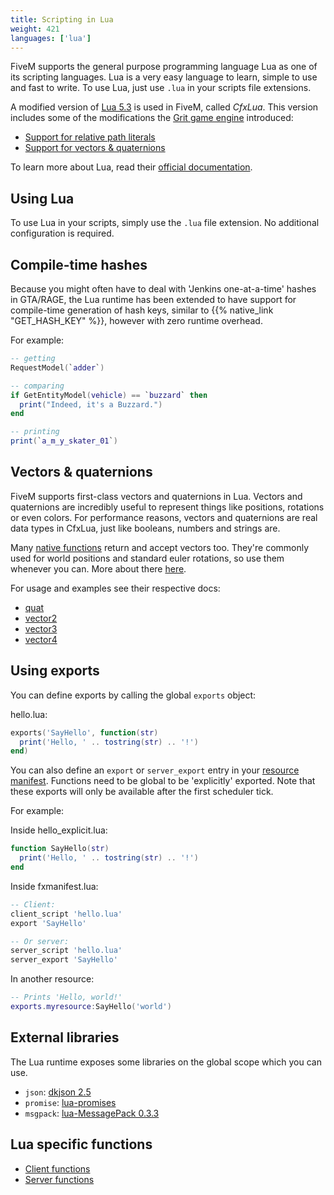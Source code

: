 ```yaml
---
title: Scripting in Lua
weight: 421
languages: ['lua']
---
```


FiveM supports the general purpose programming language Lua as one of its scripting languages. Lua is a very easy
language to learn, simple to use and fast to write. To use Lua, just use `.lua` in your scripts file extensions.

A modified version of [Lua 5.3][luadocs] is used in FiveM, called _CfxLua_. This version includes some of the
modifications the [Grit game engine][grit] introduced:

- [Support for relative path literals](#relative-path-literals)
- [Support for vectors & quaternions](#vectors-quaternions)

To learn more about Lua, read their [official documentation][luadocs].

Using Lua
---------
To use Lua in your scripts, simply use the `.lua` file extension. No additional configuration is required.

Compile-time hashes
----------------------
Because you might often have to deal with 'Jenkins one-at-a-time' hashes in GTA/RAGE, the Lua runtime has been extended
to have support for compile-time generation of hash keys, similar to {{% native_link "GET_HASH_KEY" %}}, however with zero
runtime overhead.

For example:
```lua
-- getting
RequestModel(`adder`)

-- comparing
if GetEntityModel(vehicle) == `buzzard` then
  print("Indeed, it's a Buzzard.")
end

-- printing
print(`a_m_y_skater_01`)
```

Vectors & quaternions
---------------------

FiveM supports first-class vectors and quaternions in Lua. Vectors and quaternions are incredibly useful to represent
things like positions, rotations or even colors. For performance reasons, vectors and quaternions are real data types in
CfxLua, just like booleans, numbers and strings are.

Many [native functions][natives-doc] return and accept vectors too. They're commonly used for world positions and
standard euler rotations, so use them whenever you can. More about there [here][about-natives].

For usage and examples see their respective docs:

- [quat](/docs/scripting-reference/runtimes/lua/functions/quat)
- [vector2](/docs/scripting-reference/runtimes/lua/functions/vector2)
- [vector3](/docs/scripting-reference/runtimes/lua/functions/vector3)
- [vector4](/docs/scripting-reference/runtimes/lua/functions/vector4)

Using exports
-------------

You can define exports by calling the global `exports` object:

hello.lua:
```lua
exports('SayHello', function(str)
  print('Hello, ' .. tostring(str) .. '!')
end)
```

You can also define an `export` or `server_export` entry in your [resource manifest][resource-manifest]. Functions need
to be global to be 'explicitly' exported. Note that these exports will only be available after the first scheduler tick.

For example:

Inside hello_explicit.lua:
```lua
function SayHello(str)
  print('Hello, ' .. tostring(str) .. '!')
end
```

Inside fxmanifest.lua:
```lua
-- Client:
client_script 'hello.lua'
export 'SayHello'

-- Or server:
server_script 'hello.lua'
server_export 'SayHello'
```

In another resource:
```lua
-- Prints 'Hello, world!'
exports.myresource:SayHello('world')
```

<!-- TODO: More information about exports can be found [here]. -->

<!-- TODO:
Event system
Just as is the case with JavaScript, Lua events can be added through functions like AddEventHandler and triggered
through functions like TriggerEvent. Event handlers run in a coroutine, so Citizen.Wait works inside of them.
-->

<!-- TODO:
The scheduler
Citzen.CreateThread, Citizen.Wait, threaded events, etc
-->

<!-- TODO:  Perhaps tell something about lazy loading of natives? -->

External libraries
------------------
The Lua runtime exposes some libraries on the global scope which you can use.

- `json`: [dkjson 2.5](https://github.com/LuaDist/dkjson/tree/2.5)
- `promise`: [lua-promises](https://github.com/zserge/lua-promises/tree/02b64afdbe38de958a6a92703af8e66a9ff3e492)
- `msgpack`: [lua-MessagePack 0.3.3](https://framagit.org/fperrad/lua-MessagePack/tree/0.3.3)

Lua specific functions
----------------------

- [Client functions](/docs/scripting-reference/runtimes/lua/client-functions)
- [Server functions](/docs/scripting-reference/runtimes/lua/server-functions)

[about-natives]: /docs/scripting-manual/introduction/about-native-functions
[resource-manifest]: /docs/scripting-reference/resource-manifest/resource-manifest/
[grit]: http://gritengine.com
[luadocs]: https://www.lua.org/manual/5.3/
[natives-doc]: https://runtime.fivem.net/doc/reference.html
